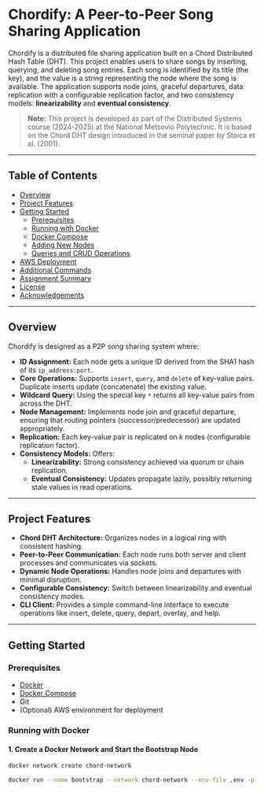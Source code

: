 # Chordify: A Peer-to-Peer Song Sharing Application

Chordify is a distributed file sharing application built on a Chord Distributed Hash Table (DHT). This project enables users to share songs by inserting, querying, and deleting song entries. Each song is identified by its title (the key), and the value is a string representing the node where the song is available. The application supports node joins, graceful departures, data replication with a configurable replication factor, and two consistency models: **linearizability** and **eventual consistency**.

> **Note:** This project is developed as part of the Distributed Systems course (2024-2025) at the National Metsovio Polytechnic. It is based on the Chord DHT design introduced in the seminal paper by Stoica et al. (2001).

---

## Table of Contents

- [Overview](#overview)
- [Project Features](#project-features)
- [Getting Started](#getting-started)
  - [Prerequisites](#prerequisites)
  - [Running with Docker](#running-with-docker)
  - [Docker Compose](#docker-compose)
  - [Adding New Nodes](#adding-new-nodes)
  - [Queries and CRUD Operations](#queries-and-crud-operations)
- [AWS Deployment](#aws-deployment)
- [Additional Commands](#additional-commands)
- [Assignment Summary](#assignment-summary)
- [License](#license)
- [Acknowledgements](#acknowledgements)

---

## Overview

Chordify is designed as a P2P song sharing system where:

- **ID Assignment:** Each node gets a unique ID derived from the SHA1 hash of its `ip_address:port`.
- **Core Operations:** Supports `insert`, `query`, and `delete` of key-value pairs. Duplicate inserts update (concatenate) the existing value.
- **Wildcard Query:** Using the special key `*` returns all key-value pairs from across the DHT.
- **Node Management:** Implements node join and graceful departure, ensuring that routing pointers (successor/predecessor) are updated appropriately.
- **Replication:** Each key-value pair is replicated on _k_ nodes (configurable replication factor).
- **Consistency Models:** Offers:
  - **Linearizability:** Strong consistency achieved via quorum or chain replication.
  - **Eventual Consistency:** Updates propagate lazily, possibly returning stale values in read operations.

---

## Project Features

- **Chord DHT Architecture:** Organizes nodes in a logical ring with consistent hashing.
- **Peer-to-Peer Communication:** Each node runs both server and client processes and communicates via sockets.
- **Dynamic Node Operations:** Handles node joins and departures with minimal disruption.
- **Configurable Consistency:** Switch between linearizability and eventual consistency modes.
- **CLI Client:** Provides a simple command-line interface to execute operations like insert, delete, query, depart, overlay, and help.

---

## Getting Started

### Prerequisites

- [Docker](https://www.docker.com/)
- [Docker Compose](https://docs.docker.com/compose/)
- Git
- (Optional) AWS environment for deployment

### Running with Docker

#### 1. Create a Docker Network and Start the Bootstrap Node

```bash
docker network create chord-network

docker run --name bootstrap --network chord-network --env-file .env -p 8000:8000 --rm chordify python bootstrap.py



